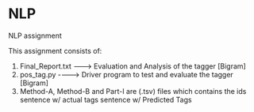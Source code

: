 # NLP
NLP assignment

This assignment  consists of:

1. Final_Report.txt ---> Evaluation and Analysis of the tagger [Bigram]
2. pos_tag.py ----> Driver program to test and evaluate the tagger [Bigram]
3. Method-A, Method-B and Part-I are (.tsv) files which contains the ids    sentence w/ actual tags     sentence w/ Predicted Tags